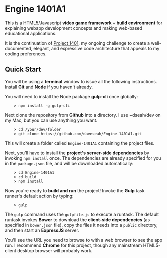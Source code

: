 # Engine 1401A1

This is a HTML5/Javascript **video game framework + build environment** for explaining webapp development concepts and making web-based educational applications.

It is the continuation of [Project 1401](https://github.com/daveseah/project-1401), my ongoing challenge to create a well-documented, elegant, and expressive code architecture that appeals to my coding preferences.

## Quick Start

You will be using a **terminal** window to issue all the following instructions. Install **Git** and **Node** if you haven't already. 

You will need to install the Node package **gulp-cli** once globally: 
```
    > npm install -g gulp-cli
```
Next clone the repository from **Github** into a directory. I use ~dseah/dev on my Mac, but you can use anything you want. 
```
    > cd /your/dev/folder
    > git clone https://github.com/daveseah/Engine-1401A1.git
```
This will create a folder called `Engine-1401A1` containing the project files.

Next, you'll have to install the **project's server-side dependencies** by invoking `npm install` once. The dependencies are already specified for you in the `package.json` file, and will be downloaded automatically:
```
    > cd Engine-1401A1
    > cd build
    > npm install
```
Now you're ready to **build and run** the project! Invoke the **Gulp** task runner's default action by typing:
```
    > gulp
```
The `gulp` command uses the `gulpfile.js` to execute a runtask. The default runtask invokes **Bower** to download the **client-side dependencies** (as specified in `bower.json` file), copy the files it needs into a `public` directory, and then start an **ExpressJS** server. 

You'll see the URL you need to browse to with a web browser to see the app run. I recommend **Chrome** for this project, though any mainstream HTML5-client desktop browser will probably work.


